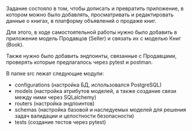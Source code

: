 Задание состояло в том, чтобы дописать и превратить приложение, в котором 
можно было добавлять, просматривать и редактировать данные о книгах, 
в платформу объявлений о продаже книг.

Для этого, в ходе самостоятельной работы нужно было добавить 
в приложение модель Продавцов (Seller) и связать их с моделью Книг (Book).

Также нужно было добавить эндпоинты, связанные с Продавцами, проверять которые
предлагалось через pytest и postman.

В папке src лежат следующие модули:
- configurations (настройка БД, использовался PostgreSQL)
- models (настройка атрибутов моделей, а также создание связи между ними через SQLalchemy)
- routers (настройка эндпоинтов)
- schemas (настройка базовой и наследуемых моделей для решения задач валидации и целостности безопасности)
- tests (создание тестов через pytest)
